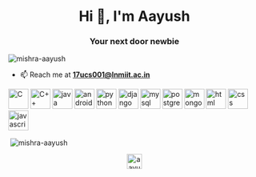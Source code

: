 <h1 align="center">Hi 👋, I'm Aayush</h1>
<h3 align="center">Your next door newbie</h3>

<p align="left"> <img src="https://komarev.com/ghpvc/?username=mishra-aayush" alt="mishra-aayush" /> </p>

- 📫 Reach me at **17ucs001@lnmiit.ac.in**

<p align="left"><img src="https://devicon.dev/devicon.git/icons/c/c-original.svg" alt="C" width="40" height="40"/> <img src="https://devicon.dev/devicon.git/icons/cplusplus/cplusplus-original.svg" alt="C++" width="40" height="40"/> <img src="https://devicon.dev/devicon.git/icons/java/java-original-wordmark.svg" alt="java" width="40" height="40"/> <img src="https://devicon.dev/devicon.git/icons/android/android-original-wordmark.svg" alt="android" width="40" height="40"/> <img src="https://devicon.dev/devicon.git/icons/python/python-original.svg" alt="python" width="40" height="40"/> <img src="https://devicon.dev/devicon.git/icons/django/django-original.svg" alt="django" width="40" height="40"/> <img src="https://devicon.dev/devicon.git/icons/mysql/mysql-original-wordmark.svg" alt="mysql" width="40" height="40"/> <img src="https://devicons.github.io/devicon/devicon.git/icons/postgresql/postgresql-original-wordmark.svg" alt="postgresql" width="40" height="40"/> <img src="https://devicon.dev/devicon.git/icons/mongodb/mongodb-original-wordmark.svg" alt="mongodb" width="40" height="40"/> <img src="https://devicon.dev/devicon.git/icons/html5/html5-original-wordmark.svg" alt="html" width="40" height="40"/> <img src="https://devicon.dev/devicon.git/icons/css3/css3-original-wordmark.svg" alt="css" width="40" height="40"/> <img src="https://devicon.dev/devicon.git/icons/javascript/javascript-original.svg" alt="javascript" width="40" height="40"/></p>

<p>&nbsp;<img align="center" src="https://github-readme-stats.vercel.app/api?username=mishra-aayush&show_icons=true&count_private=true&theme=radical" alt="mishra-aayush" /></p>

<p align="center">
<a href="https://linkedin.com/in/aayushmishra" target="blank"><img align="center" src="https://cdn.jsdelivr.net/npm/simple-icons@3.0.1/icons/linkedin.svg" alt="aayushmishra" height="30" width="30" /></a>
</p>
